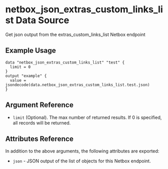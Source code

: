 # netbox\_json\_extras\_custom\_links\_list Data Source

Get json output from the extras_custom_links_list Netbox endpoint

## Example Usage

```hcl
data "netbox_json_extras_custom_links_list" "test" {
  limit = 0
}
output "example" {
  value = jsondecode(data.netbox_json_extras_custom_links_list.test.json)
}
```

## Argument Reference

* ``limit`` (Optional). The max number of returned results. If 0 is specified, all records will be returned.

## Attributes Reference

In addition to the above arguments, the following attributes are exported:
* ``json`` - JSON output of the list of objects for this Netbox endpoint.

